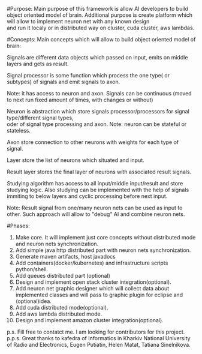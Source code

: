 #Purpose:
Main purpose of this framework is allow AI developers to build object oriented model of brain.
Additional purpose is create platform which will allow to implement neuron net with any known design  
and run it localy  or in distributed way on cluster, cuda cluster, aws lambdas.

#Concepts:
Main concepts which will allow to build object oriented model of brain:


Signals are different data objects which passed on input, emits on middle layers and gets as result.


Signal processor is some function which process the one type( or subtypes) of signals and emit signals to axon.  

Note: it has access to neuron and axon. 
Signals can be continuous (moved to next run fixed amount of times, with changes or without)



Neuron is abstraction which store signals processor/processors for signal type/different signal types,  
 oder of signal type processing and axon. Note: neuron can be stateful or stateless.
 
 
Axon store connection to other neurons with weights for each type of signal.


Layer store the list of neurons which situated and input.


Result layer stores the final layer of neurons with associated result signals.


Studying algorithm has access  to all input/middle input/result and store studying logic. Also studying can be implemented with the help of signals immiting to below layers and cyclic processing before next input.

Note: Result signal from one/many neuron nets can be used as input to other. Such approach will allow to "debug" AI and combine neuron nets.   

#Phases:
1. Make core. It will implement just core concepts without distributed mode and neuron nets synchronization.
2. Add simple java http distributed part with neuron nets synchronization.
3. Generate maven artifacts, host javadocs
4. Add containers(docker/kubernetes) and infrastructure scripts python/shell.
5. Add queues distributed part (optional)
6. Design and implement open stack cluster integration(optional).
7. Add neuron net graphic designer which will collect data about implemented classes and will pass to graphic plugin for eclipse and (optional)idea.
8. Add cuda distributed mode(optional).
9. Add aws lambda distributed mode.
10. Design and implement amazon cluster integration(optional).

p.s. Fill free to contatct me. I am looking for contributors for this project.
p.p.s. Great thanks to kafedra of Informatics in Kharkiv National University of Radio and Electronics, Eugen Putiatin, Helen Matat, Tatiana Sinelnikova.
